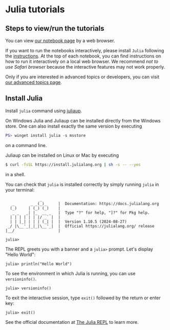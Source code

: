 # Julia tutorials

## Steps to view/run the tutorials

You can view [our notebook page](https://tensor4all.org/T4APlutoExamples/) by a web browser.

If you want to run the notebooks interactively,
please install `Julia` following the [instructions](#install-julia).
At the top of each notebook,
you can find instructions on how to run it interactively on a local web browser.
We recommend *not to use Safari browser* because the interactive features may not work properly.

Only if you are interested in advanced topics or developers, you can visit [our advanced topics page](advanced.html).

## Install Julia

Install `julia` command using [juliaup](https://github.com/JuliaLang/juliaup).

On Windows Julia and Juliaup can be installed directly from the Windows store. One can also install exactly the same version by executing


<!-- #region -->
```powershell
PS> winget install julia -s msstore
```

<!-- #endregion -->

on a command line.

Juliaup can be installed on Linux or Mac by executing


<!-- #region -->
```sh
$ curl -fsSL https://install.julialang.org | sh -s -- --yes
```

<!-- #endregion -->

in a shell.

You can check that `julia` is installed correctly by simply running `julia` in your terminal:

```julia-repl
               _
   _       _ _(_)_     |  Documentation: https://docs.julialang.org
  (_)     | (_) (_)    |
   _ _   _| |_  __ _   |  Type "?" for help, "]?" for Pkg help.
  | | | | | | |/ _` |  |
  | | |_| | | | (_| |  |  Version 1.10.5 (2024-08-27)
 _/ |\__'_|_|_|\__'_|  |  Official https://julialang.org/ release
|__/                   |

julia>
```

The REPL greets you with a banner and a `julia>` prompt. Let's display "Hello World":

```julia-repl
julia> println("Hello World")
```

To see the environment in which Julia is running, you can use `versioninfo()`.

```julia-repl
julia> versioninfo()
```

To exit the interactive session, type `exit()` followed by the return or enter key:

```julia-repl
julia> exit()
```

See the official documentation at [The Julia REPL](https://docs.julialang.org/en/v1/stdlib/REPL/) to learn more.
